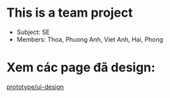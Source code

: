 # This is a team project

- Subject: SE
- Members: Thoa, Phuong Anh, Viet Anh, Hai, Phong

# Xem các page đã design:

[prototype/ui-design](https://vietanhdev.com/iCT-Flashcard/prototype/navi.html)
